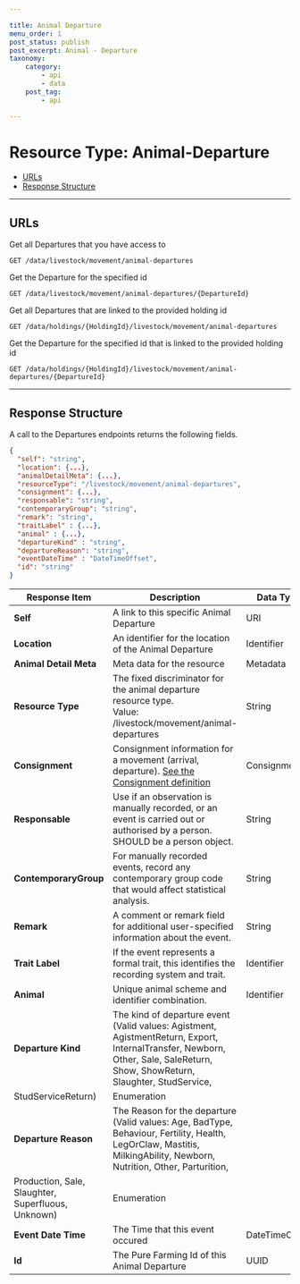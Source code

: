 ```yaml
---

title: Animal Departure
menu_order: 1
post_status: publish
post_excerpt: Animal - Departure
taxonomy:
    category:
        - api
        - data
    post_tag:
        - api

---
```


# Resource Type: Animal-Departure

- [URLs]()
- [Response Structure]()

---

## URLs

Get all Departures that you have access to

```
GET /data/livestock/movement/animal-departures
```

Get the Departure for the specified id

```
GET /data/livestock/movement/animal-departures/{DepartureId}
```

Get all Departures that are linked to the provided holding id

```
GET /data/holdings/{HoldingId}/livestock/movement/animal-departures
```

Get the Departure for the specified id that is linked to the provided holding id

```
GET /data/holdings/{HoldingId}/livestock/movement/animal-departures/{DepartureId}
```

---

## Response Structure

A call to the Departures endpoints returns the following fields.

```json
{
  "self": "string",
  "location": {...},
  "animalDetailMeta": {...},
  "resourceType": "/livestock/movement/animal-departures",
  "consignment": {...},
  "responsable": "string",
  "contemporaryGroup": "string",
  "remark": "string",
  "traitLabel" : {...},
  "animal" : {...},
  "departureKind" : "string",
  "departureReason": "string",
  "eventDateTime" : "DateTimeOffset",
  "id": "string"
}
```

| Response Item | Description | Data Type |
| ------------- | ----------- | --------- |
|**Self** | A link to this specific Animal Departure | URI |
|**Location** | An identifier for the location of the Animal Departure | Identifier |
|**Animal Detail Meta** | Meta data for the resource | Metadata |
|**Resource Type** | The fixed discriminator for the animal departure resource type.<br/>Value: /livestock/movement/animal-departures  | String |
|**Consignment** | Consignment information for a movement (arrival, departure). [See the Consignment definition](/resource-types/livestock/movements/consignment.md) | Consignment |
|**Responsable** | Use if an observation is manually recorded, or an event is carried out or authorised by a person. SHOULD be a person object. | String |
|**ContemporaryGroup** | For manually recorded events, record any contemporary group code that would affect statistical analysis. | String |
|**Remark** | A comment or remark field for additional user-specified information about the event. | String |
|**Trait Label** | If the event represents a formal trait, this identifies the recording system and trait. | Identifier |
|**Animal** | Unique animal scheme and identifier combination.| Identifier |
|**Departure Kind** | The kind of departure event (Valid values: Agistment, AgistmentReturn, Export, InternalTransfer, Newborn, Other, Sale, SaleReturn, Show, ShowReturn, Slaughter, StudService,
StudServiceReturn) | Enumeration |
|**Departure Reason** | The Reason for the departure (Valid values: Age, BadType, Behaviour, Fertility, Health, LegOrClaw, Mastitis, MilkingAbility, Newborn, Nutrition, Other, Parturition,
Production, Sale, Slaughter, Superfluous, Unknown) | Enumeration |
|**Event Date Time** | The Time that this event occured | DateTimeOffset |
|**Id** | The Pure Farming Id of this Animal Departure | UUID |